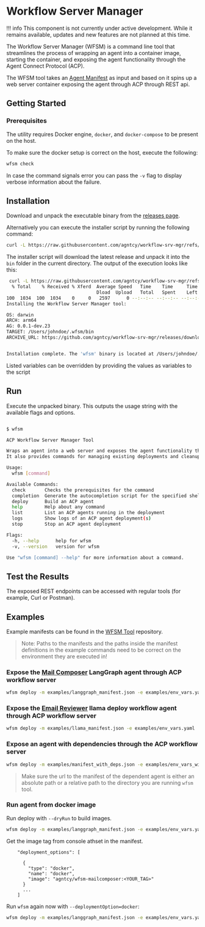 # Workflow Server Manager

!!! info
    This component is not currently under active development. While it remains available, updates and new features are not planned at this time.

The Workflow Server Manager (WFSM) is a command line tool that streamlines the process of wrapping an agent into a container image, starting the container, and exposing the agent functionality through the Agent Connect Protocol (ACP).

The WFSM tool takes an [Agent Manifest](../manifest/manifest.md) as input and based on it spins up a web server container exposing the agent through ACP through REST api.

## Getting Started

### Prerequisites

The utility requires Docker engine, `docker`, and `docker-compose` to be present on the host.

To make sure the docker setup is correct on the host, execute the following:

```bash
wfsm check
```

In case the command signals error you can pass the `-v` flag to display verbose information about the failure.

## Installation

Download and unpack the executable binary from the [releases page](https://github.com/agntcy/workflow-srv-mgr/releases).

Alternatively you can execute the installer script by running the following command:
```bash
curl -L https://raw.githubusercontent.com/agntcy/workflow-srv-mgr/refs/heads/main/install.sh | bash
```
The installer script will download the latest release and unpack it into the `bin` folder in the current directory.
The output of the execution looks like this:

```bash
 curl -L https://raw.githubusercontent.com/agntcy/workflow-srv-mgr/refs/heads/install/install.sh | bash                                                           [16:05:58]
  % Total    % Received % Xferd  Average Speed   Time    Time     Time  Current
                                 Dload  Upload   Total   Spent    Left  Speed
100  1034  100  1034    0     0   2597      0 --:--:-- --:--:-- --:--:--  2597
Installing the Workflow Server Manager tool:

OS: darwin
ARCH: arm64
AG: 0.0.1-dev.23
TARGET: /Users/johndoe/.wfsm/bin
ARCHIVE_URL: https://github.com/agntcy/workflow-srv-mgr/releases/download/v0.0.1-dev.23/wfsm0.0.1-dev.23_darwin_arm64.tar.gz


Installation complete. The 'wfsm' binary is located at /Users/johndoe/.wfsm/bin/wfsm
```

Listed variables can be overridden by providing the values as variables to the script


## Run

Execute the unpacked binary. This outputs the usage string with the available flags and options.

```bash

$ wfsm

ACP Workflow Server Manager Tool

Wraps an agent into a web server and exposes the agent functionality through ACP.
It also provides commands for managing existing deployments and cleanup tasks

Usage:
  wfsm [command]

Available Commands:
  check       Checks the prerequisites for the command
  completion  Generate the autocompletion script for the specified shell
  deploy      Build an ACP agent
  help        Help about any command
  list        List an ACP agents running in the deployment
  logs        Show logs of an ACP agent deployment(s)
  stop        Stop an ACP agent deployment

Flags:
  -h, --help      help for wfsm
  -v, --version   version for wfsm

Use "wfsm [command] --help" for more information about a command.

```

## Test the Results

The exposed REST endpoints can be accessed with regular tools (for example, Curl or Postman).

## Examples

Example manifests can be found in the [WFSM Tool](https://github.com/agntcy/workflow-srv-mgr/tree/main/examples) repository.

> Note:
> Paths to the manifests and the paths inside the manifest definitions in the example commands need to be correct on the environment they are executed in!


### Expose the [Mail Composer](https://github.com/agntcy/workflow-srv-mgr/tree/main/examples) LangGraph agent through ACP workflow server

```bash
wfsm deploy -m examples/langgraph_manifest.json -e examples/env_vars.yaml
```

### Expose the [Email Reviewer](https://github.com/agntcy/workflow-srv-mgr/tree/main/examples) llama deploy workflow agent through ACP workflow server

```bash
wfsm deploy -m examples/llama_manifest.json -e examples/env_vars.yaml
```

### Expose an agent with dependencies through the ACP workflow server

```bash
wfsm deploy -m examples/manifest_with_deps.json -e examples/env_vars_with_deps.yaml
```


>Make sure the url to the manifest of the dependent agent is either an absolute path or a relative path to the directory you are running `wfsm` tool.

### Run agent from docker image

Run deploy with `--dryRun` to build images.

```bash
wfsm deploy -m examples/langgraph_manifest.json -e examples/env_vars.yaml --dryRun
```

Get the image tag from console athset in the manifest.

```
    "deployment_options": [

      {
        "type": "docker",
        "name": "docker",
        "image": "agntcy/wfsm-mailcomposer:<YOUR_TAG>"
      }
      ...
    ]
```

Run `wfsm` again now with `--deploymentOption=docker`:


```bash
wfsm deploy -m examples/langgraph_manifest.json -e examples/env_vars.yaml --deploymentOption=docker
```